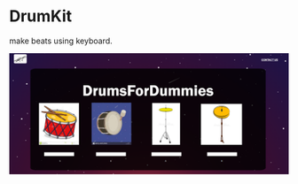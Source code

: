 # DrumKit
make beats using keyboard.
<html>
  <head>
  </head>
  <body>
    <img src="cover.png"></img>
  </body>
  </html>

